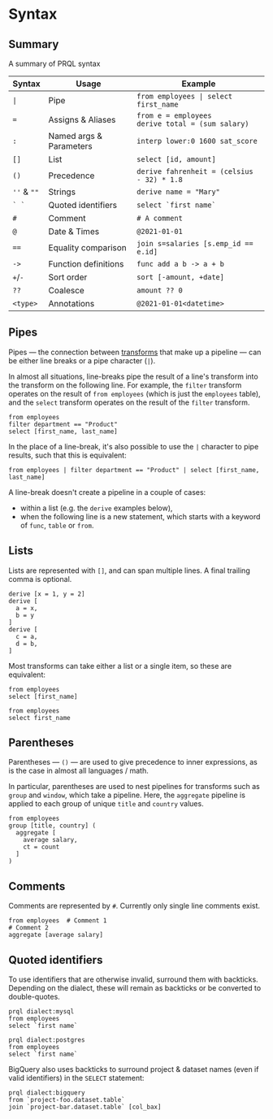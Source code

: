 # Syntax

## Summary

A summary of PRQL syntax

<!-- markdownlint-disable MD033 — the `|` characters need to be escaped, and surrounded with tags rather than backticks   -->

<!-- I can't seem to get "Quoted identifies" to work without a space between the backticks. VSCode will preview ` `` ` correctly, but not mdbook -->

| Syntax          | Usage                   | Example                                                 |
| --------------- | ----------------------- | ------------------------------------------------------- |
| <code>\|</code> | Pipe                    | <code>from employees \| select first_name</code>        |
| `=`             | Assigns & Aliases       | `from e = employees` <br> `derive total = (sum salary)` |
| `:`             | Named args & Parameters | `interp lower:0 1600 sat_score`                         |
| `[]`            | List                    | `select [id, amount]`                                   |
| `()`            | Precedence              | `derive fahrenheit = (celsius - 32) * 1.8`              |
| `''` & `""`     | Strings                 | `derive name = "Mary"`                                  |
| `` ` ` ``       | Quoted identifiers      | `` select `first name`  ``                              |
| `#`             | Comment                 | `# A comment`                                           |
| `@`             | Date & Times            | `@2021-01-01`                                           |
| `==`            | Equality comparison     | `join s=salaries [s.emp_id == e.id]`                    |
| `->`            | Function definitions    | `func add a b -> a + b`                                 |
| `+`/`-`         | Sort order              | `sort [-amount, +date]`                                 |
| `??`            | Coalesce                | `amount ?? 0`                                           |
| `<type>`        | Annotations             | `@2021-01-01<datetime>`                                 |

<!-- markdownlint-enable MD033 -->

## Pipes

Pipes — the connection between [transforms](../transforms.md) that make up a
pipeline — can be either line breaks or a pipe character (`|`).

In almost all situations, line-breaks pipe the result of a line's transform into the transform on
the following line. For example, the `filter` transform operates on the result
of `from employees` (which is just the `employees` table), and the `select` transform operates on
the result of the `filter` transform.

```prql
from employees
filter department == "Product"
select [first_name, last_name]
```

In the place of a line-break, it's also possible to use the `|` character to
pipe results, such that this is equivalent:

```prql
from employees | filter department == "Product" | select [first_name, last_name]
```

A line-break doesn't create a pipeline in a couple of cases:

- within a list (e.g. the `derive` examples below),
- when the following line is a new statement, which starts with a keyword of
  `func`, `table` or `from`.

## Lists

Lists are represented with `[]`, and can span multiple lines. A final trailing
comma is optional.

```prql
derive [x = 1, y = 2]
derive [
  a = x,
  b = y
]
derive [
  c = a,
  d = b,
]
```

Most transforms can take either a list or a single item, so these are
equivalent:

```prql
from employees
select [first_name]
```

```prql
from employees
select first_name
```

## Parentheses

Parentheses — `()` — are used to give precedence to inner expressions, as is the
case in almost all languages / math.

In particular, parentheses are used to nest pipelines for transforms such as
`group` and `window`, which take a pipeline. Here, the `aggregate` pipeline is
applied to each group of unique `title` and `country` values.

```prql
from employees
group [title, country] (
  aggregate [
    average salary,
    ct = count
  ]
)
```

## Comments

Comments are represented by `#`. Currently only single line comments exist.

```prql
from employees  # Comment 1
# Comment 2
aggregate [average salary]
```

## Quoted identifiers

To use identifiers that are otherwise invalid, surround them with backticks.
Depending on the dialect, these will remain as backticks or be converted to
double-quotes.

```prql
prql dialect:mysql
from employees
select `first name`
```

```prql
prql dialect:postgres
from employees
select `first name`
```

BigQuery also uses backticks to surround project & dataset names (even if valid
identifiers) in the `SELECT` statement:

```prql
prql dialect:bigquery
from `project-foo.dataset.table`
join `project-bar.dataset.table` [col_bax]
```
